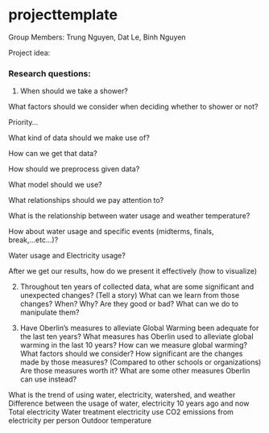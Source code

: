 # projecttemplate

Group Members: Trung Nguyen, Dat Le, Binh Nguyen

Project idea:

### Research questions:
1. When should we take a shower?

What factors should we consider when deciding whether to shower or not?

Priority…

What kind of data should we make use of?

How can we get that data?

How should we preprocess given data?

What model should we use?

What relationships should we pay attention to?

What is the relationship between water usage and weather temperature?

How about water usage and specific events (midterms, finals, break,...etc…)?

Water usage and Electricity usage?

After we get our results, how do we present it effectively (how to visualize)
	
2. Throughout ten years of collected data, what are some significant and unexpected changes? (Tell a story)
What can we learn from those changes?
When?
Why? 
Are they good or bad? What can we do to manipulate them?

3. Have Oberlin’s measures to alleviate Global Warming been adequate for the last ten years?
What measures has Oberlin used to alleviate global warming in the last 10 years?
How can we measure global warming? What factors should we consider?
How significant are the changes made by those measures? (Compared to other schools or organizations)
Are those measures worth it?
What are some other measures Oberlin can use instead?


What is the trend of using water, electricity, watershed, and weather
Difference between the usage of water, electricity 10 years ago and now
	Total electricity
	Water treatment electricity use
	CO2 emissions from electricity per person
	Outdoor temperature

	

